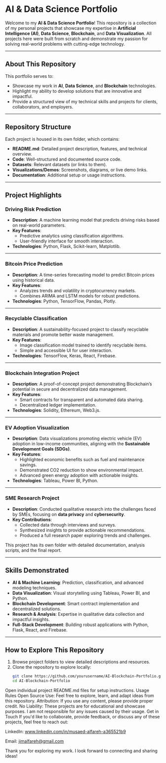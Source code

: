 # AI & Data Science Portfolio

Welcome to my **AI & Data Science Portfolio**! This repository is a collection of my personal projects that showcase my expertise in **Artificial Intelligence (AI)**, **Data Science**, **Blockchain**, and **Data Visualization**. All projects here were built from scratch and demonstrate my passion for solving real-world problems with cutting-edge technology.

---

## About This Repository

This portfolio serves to:
- Showcase my work in **AI**, **Data Science**, and **Blockchain** technologies.
- Highlight my ability to develop solutions that are innovative and impactful.
- Provide a structured view of my technical skills and projects for clients, collaborators, and employers.

---

## Repository Structure

Each project is housed in its own folder, which contains:
- **README.md**: Detailed project description, features, and technical overview.
- **Code**: Well-structured and documented source code.
- **Datasets**: Relevant datasets (or links to them).
- **Visualizations/Demos**: Screenshots, diagrams, or live demo links.
- **Documentation**: Additional setup or usage instructions.

---

## Project Highlights

### Driving Risk Prediction
- **Description**: A machine learning model that predicts driving risks based on real-world parameters.
- **Key Features**:
  - Predictive analytics using classification algorithms.
  - User-friendly interface for smooth interaction.
- **Technologies**: Python, Flask, Scikit-learn, Matplotlib.

---

### Bitcoin Price Prediction
- **Description**: A time-series forecasting model to predict Bitcoin prices using historical data.
- **Key Features**:
  - Analyzes trends and volatility in cryptocurrency markets.
  - Combines ARIMA and LSTM models for robust predictions.
- **Technologies**: Python, TensorFlow, Pandas, Plotly.

---

### Recyclable Classification
- **Description**: A sustainability-focused project to classify recyclable materials and promote better waste management.
- **Key Features**:
  - Image classification model trained to identify recyclable items.
  - Simple and accessible UI for user interaction.
- **Technologies**: TensorFlow, Keras, React, Firebase.

---

### Blockchain Integration Project
- **Description**: A proof-of-concept project demonstrating Blockchain’s potential in secure and decentralized data management.
- **Key Features**:
  - Smart contracts for transparent and automated data sharing.
  - Decentralized ledger implementation.
- **Technologies**: Solidity, Ethereum, Web3.js.

---

### EV Adoption Visualization
- **Description**: Data visualizations promoting electric vehicle (EV) adoption in low-income communities, aligning with the **Sustainable Development Goals (SDGs)**.
- **Key Features**:
  - Highlighted economic benefits such as fuel and maintenance savings.
  - Demonstrated CO2 reduction to show environmental impact.
  - Advanced green energy adoption with actionable insights.
- **Technologies**: Tableau, Power BI, Python.

---

### SME Research Project
- **Description**: Conducted qualitative research into the challenges faced by SMEs, focusing on **data privacy** and **cybersecurity**.
- **Key Contributions**:
  - Collected data through interviews and surveys.
  - Synthesized insights to provide actionable recommendations.
  - Produced a full research paper exploring trends and challenges.

This project has its own folder with detailed documentation, analysis scripts, and the final report.

---

## Skills Demonstrated

- **AI & Machine Learning**: Prediction, classification, and advanced modeling techniques.
- **Data Visualization**: Visual storytelling using Tableau, Power BI, and Python.
- **Blockchain Development**: Smart contract implementation and decentralized solutions.
- **Research & Analysis**: Expertise in qualitative data collection and impactful insights.
- **Full-Stack Development**: Building robust applications with Python, Flask, React, and Firebase.

---

## How to Explore This Repository

1. Browse project folders to view detailed descriptions and resources.
2. Clone the repository to explore locally:
   ```bash
   git clone https://github.com/yourusername/AI-Blockchain-Portfolio.git
   cd AI-Blockchain-Portfolio
Open individual project README.md files for setup instructions.
Usage Rules
Open Source Use: Feel free to explore, learn, and adapt ideas from this repository.
Attribution: If you use any content, please provide proper credit.
No Liability: These projects are for educational and showcase purposes. I am not responsible for any issues caused by their usage.
Get in Touch
If you'd like to collaborate, provide feedback, or discuss any of these projects, feel free to reach out:

LinkedIn: www.linkedin.com/in/musaed-alfareh-a365521b9

Email: jimalfareh@gmail.com


Thank you for exploring my work. I look forward to connecting and sharing ideas!
